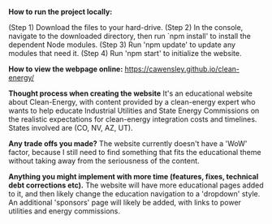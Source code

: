  **How to run the project locally:**

(Step 1) Download the files to your hard-drive.
(Step 2) In the console, navigate to the downloaded directory, then run  `npm install' to install the dependent Node modules.
(Step 3) Run 'npm update' to update any modules that need it.
(Step 4) Run 'npm start' to initialize the website.

**How to view the webpage online:**
https://cawensley.github.io/clean-energy/

**Thought process when creating the website**
It's an educational website about Clean-Energy, with content provided by a clean-energy expert who wants to help educate Industrial
Utilities and State Energy Commissions on the realistic expectations for clean-energy integration costs and timelines.  States involved
are (CO, NV, AZ, UT).

**Any trade offs you made?**
The website currently doesn't have a 'WoW' factor, because I still need to find something that fits the educational theme without 
taking away from the seriousness of the content.

**Anything you might implement with more time (features, fixes, technical debt corrections etc).**
The website will have more educational pages added to it, and then likely change the education navigation to a 'dropdown' style.  An 
additional 'sponsors' page will likely be added, with links to power utilities and energy commissions.
